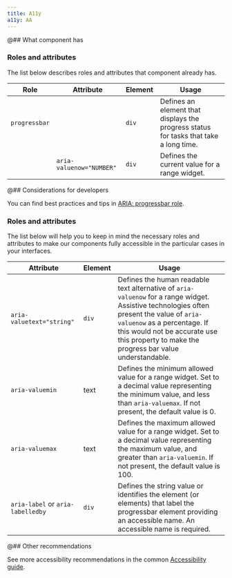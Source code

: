 ```yaml
---
title: A11y
a11y: AA
---
```


@## What component has

### Roles and attributes

The list below describes roles and attributes that component already has.

| Role          | Attribute                | Element | Usage                                                                                 |
| ------------- | ------------------------ | ------- | ------------------------------------------------------------------------------------- |
| `progressbar` |                          | `div`   | Defines an element that displays the progress status for tasks that take a long time. |
|               | `aria-valuenow="NUMBER"` | `div`   | Defines the current value for a range widget.                                         |

@## Considerations for developers

You can find best practices and tips in [ARIA: progressbar role](https://developer.mozilla.org/en-US/docs/Web/Accessibility/ARIA/Roles/progressbar_role).

### Roles and attributes

The list below will help you to keep in mind the necessary roles and attributes to make our components fully accessible in the particular cases in your interfaces.

| Attribute                         | Element | Usage                                                                                                                                                                                                                                                                |
| --------------------------------- | ------- | -------------------------------------------------------------------------------------------------------------------------------------------------------------------------------------------------------------------------------------------------------------------- |
| `aria-valuetext="string"`         | `div`   | Defines the human readable text alternative of `aria-valuenow` for a range widget. Assistive technologies often present the value of `aria-valuenow` as a percentage. If this would not be accurate use this property to make the progress bar value understandable. |
| `aria-valuemin`                   | text    | Defines the minimum allowed value for a range widget. Set to a decimal value representing the minimum value, and less than `aria-valuemax`. If not present, the default value is 0.                                                                                  |
| `aria-valuemax`                   | text    | Defines the maximum allowed value for a range widget. Set to a decimal value representing the maximum value, and greater than `aria-valuemin`. If not present, the default value is 100.                                                                             |
| `aria-label` or `aria-labelledby` | `div`   | Defines the string value or identifies the element (or elements) that label the progressbar element providing an accessible name. An accessible name is required.                                                                                                    |

@## Other recommendations

See more accessibility recommendations in the common [Accessibility guide](/core-principles/a11y/).
